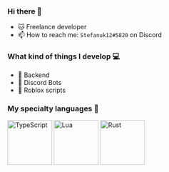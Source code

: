### Hi there 👋
- 🐱 Freelance developer
- 📫 How to reach me: `Stefanuk12#5820` on Discord
  
### What kind of things I develop 💻
- 🌚 Backend
- 🤖 Discord Bots
- 📜 Roblox scripts

### My specialty languages 🦾
<p align="">
  <img width="100" height="100" src="https://upload.wikimedia.org/wikipedia/commons/4/4c/Typescript_logo_2020.svg" alt="TypeScript"/>
  <img width="100" height="100" src="https://upload.wikimedia.org/wikipedia/commons/c/cf/Lua-Logo.svg" alt="Lua"/>
  <img width="100" height="100" src="https://www.rust-lang.org/logos/rust-logo-512x512.png" alt="Rust"/>
</p>
